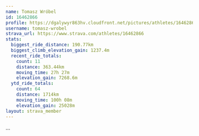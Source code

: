 ```yaml
---
name: Tomasz Wróbel
id: 16462866
profile: https://dgalywyr863hv.cloudfront.net/pictures/athletes/16462866/10169785/1/large.jpg
username: tomasz-wrobel
strava_url: https://www.strava.com/athletes/16462866
stats:
  biggest_ride_distance: 190.77km
  biggest_climb_elevation_gain: 1237.4m
  recent_ride_totals:
    count: 11
    distance: 363.44km
    moving_time: 27h 27m
    elevation_gain: 7268.6m
  ytd_ride_totals:
    count: 64
    distance: 1714km
    moving_time: 100h 08m
    elevation_gain: 25028m
layout: strava_member
--- 
```

...
